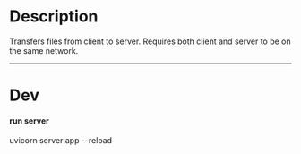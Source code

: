 # Description
Transfers files from client to server. Requires both client and server to be on the same network.

---
# Dev
#### run server
uvicorn server:app --reload